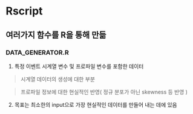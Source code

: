 # Rscript
## 여러가지 함수를 R을 통해 만듦

### DATA_GENERATOR.R
1. 특정 이벤트 시계열 변수 및 프로파일 변수를 포함한 데이터
> 시계열 데이터의 생성에 대한 부분

> 프로파일 정보에 대한 현실적인 반영( 정규 분포가 아닌 skewness 등 반영 )
2. 목표는 최소한의 input으로 가장 현실적인 데이터를 만들어 내는 데에 있음
